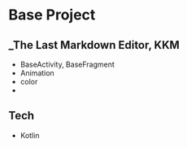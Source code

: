 # Base Project
## _The Last Markdown Editor, KKM

- BaseActivity, BaseFragment
- Animation
- color
- 

## Tech

- Kotlin

